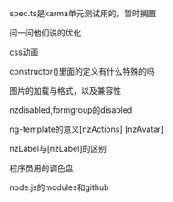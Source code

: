 spec.ts是karma单元测试用的，暂时搁置

问一问他们说的优化

css动画

constructor()里面的定义有什么特殊的吗

图片的加载与格式，以及兼容性

nzdisabled,formgroup的disabled

ng-template的意义[nzActions] [nzAvatar]

nzLabel与[nzLabel]的区别

程序员用的调色盘

node.js的modules和github
